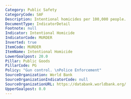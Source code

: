 ```yaml
---
Category: Public Safety
CategoryCode: SAF
Description: Intentional homicides per 100,000 people.
DocumentType: IndicatorDetail
Footnote: null
Indicator: Intentional Homicide
IndicatorCode: MURDER
Inverted: true
ItemCode: MURDER
ItemName: Intentional Homicide
LowerGoalpost: 20.0
Pillar: Public Goods
PillarCode: PG
Policy: "Gun control. \nPolice Enforcement"
SourceOrganization: World Bank
SourceOrganizationIndicatorCode: null
SourceOrganizationURL: https://databank.worldbank.org/
UpperGoalpost: 0.0
---
```


